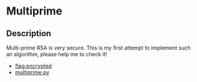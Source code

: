 Multiprime
===

## Description  

Multi-prime RSA is very secure. This is my first attempt to implement such an algorithm, please help me to check it!

* [flag.encrypted](challenge/flag.encrypted)
* [multiprime.py](challenge/multiprime.py)